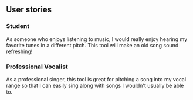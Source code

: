 ## User stories

### Student
As someone who enjoys listening to music, I would really enjoy hearing my
favorite  tunes in a different pitch. This tool will make an old song sound refreshing!


### Professional Vocalist
As a professional singer, this tool is great for pitching a song into my vocal range
so that I can easily sing along with songs I wouldn't usually be able to.